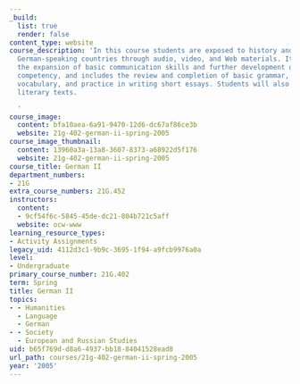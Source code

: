 ```yaml
---
_build:
  list: true
  render: false
content_type: website
course_description: 'In this course students are exposed to history and culture of
  German-speaking countries through audio, video, and Web materials. It focuses on
  the expansion of basic communication skills and further development of linguistic
  competency, and includes the review and completion of basic grammar, building of
  vocabulary, and practice in writing short essays. Students will also read short
  literary texts.

  '
course_image:
  content: bfa10aea-6a91-9470-12d6-dc67af86ce3b
  website: 21g-402-german-ii-spring-2005
course_image_thumbnail:
  content: 13960a3a-13a8-3607-8373-a68922d5f176
  website: 21g-402-german-ii-spring-2005
course_title: German II
department_numbers:
- 21G
extra_course_numbers: 21G.452
instructors:
  content:
  - 9cf54f6c-5845-45de-dc21-804b721c5aff
  website: ocw-www
learning_resource_types:
- Activity Assignments
legacy_uid: 4112d3c1-9b9c-3695-1f94-a9fcb9976a0a
level:
- Undergraduate
primary_course_number: 21G.402
term: Spring
title: German II
topics:
- - Humanities
  - Language
  - German
- - Society
  - European and Russian Studies
uid: b65f769d-d8a6-4937-bb18-84041528ead8
url_path: courses/21g-402-german-ii-spring-2005
year: '2005'
---
```

